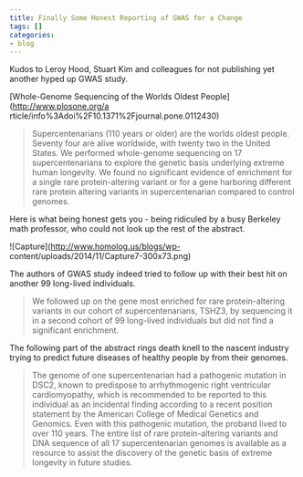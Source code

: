 ```yaml
---
title: Finally Some Honest Reporting of GWAS for a Change
tags: []
categories:
- blog
---
```

Kudos to Leroy Hood, Stuart Kim and colleagues for not publishing yet another
hyped up GWAS study.
<!--more-->

[Whole-Genome Sequencing of the Worlds Oldest People](http://www.plosone.org/a
rticle/info%3Adoi%2F10.1371%2Fjournal.pone.0112430)

> Supercentenarians (110 years or older) are the worlds oldest people. Seventy
four are alive worldwide, with twenty two in the United States. We performed
whole-genome sequencing on 17 supercentenarians to explore the genetic basis
underlying extreme human longevity. We found no significant evidence of
enrichment for a single rare protein-altering variant or for a gene harboring
different rare protein altering variants in supercentenarian compared to
control genomes.

Here is what being honest gets you - being ridiculed by a busy Berkeley math
professor, who could not look up the rest of the abstract.

![Capture](http://www.homolog.us/blogs/wp-
content/uploads/2014/11/Capture7-300x73.png)

The authors of GWAS study indeed tried to follow up with their best hit on
another 99 long-lived individuals.

> We followed up on the gene most enriched for rare protein-altering variants
in our cohort of supercentenarians, TSHZ3, by sequencing it in a second cohort
of 99 long-lived individuals but did not find a significant enrichment.

The following part of the abstract rings death knell to the nascent industry
trying to predict future diseases of healthy people by from their genomes.

> The genome of one supercentenarian had a pathogenic mutation in DSC2, known
to predispose to arrhythmogenic right ventricular cardiomyopathy, which is
recommended to be reported to this individual as an incidental finding
according to a recent position statement by the American College of Medical
Genetics and Genomics. Even with this pathogenic mutation, the proband lived
to over 110 years. The entire list of rare protein-altering variants and DNA
sequence of all 17 supercentenarian genomes is available as a resource to
assist the discovery of the genetic basis of extreme longevity in future
studies.

